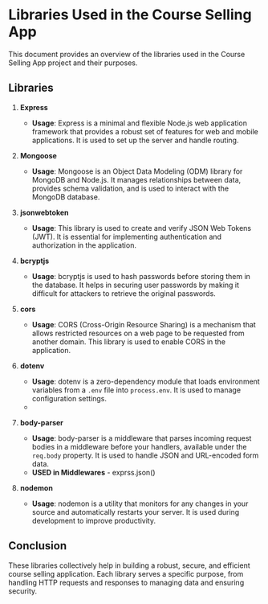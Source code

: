 # Libraries Used in the Course Selling App

This document provides an overview of the libraries used in the Course Selling App project and their purposes.

## Libraries

1. **Express**
    - **Usage**: Express is a minimal and flexible Node.js web application framework that provides a robust set of features for web and mobile applications. It is used to set up the server and handle routing.

2. **Mongoose**
    - **Usage**: Mongoose is an Object Data Modeling (ODM) library for MongoDB and Node.js. It manages relationships between data, provides schema validation, and is used to interact with the MongoDB database.

3. **jsonwebtoken**
    - **Usage**: This library is used to create and verify JSON Web Tokens (JWT). It is essential for implementing authentication and authorization in the application.

4. **bcryptjs**
    - **Usage**: bcryptjs is used to hash passwords before storing them in the database. It helps in securing user passwords by making it difficult for attackers to retrieve the original passwords.

5. **cors**
    - **Usage**: CORS (Cross-Origin Resource Sharing) is a mechanism that allows restricted resources on a web page to be requested from another domain. This library is used to enable CORS in the application.

6. **dotenv**
    - **Usage**: dotenv is a zero-dependency module that loads environment variables from a `.env` file into `process.env`. It is used to manage configuration settings.
    - 


7. **body-parser**
    - **Usage**: body-parser is a middleware that parses incoming request bodies in a middleware before your handlers, available under the `req.body` property. It is used to handle JSON and URL-encoded form data.
    - **USED in Middlewares** - exprss.json()

8. **nodemon**
    - **Usage**: nodemon is a utility that monitors for any changes in your source and automatically restarts your server. It is used during development to improve productivity.

## Conclusion

These libraries collectively help in building a robust, secure, and efficient course selling application. Each library serves a specific purpose, from handling HTTP requests and responses to managing data and ensuring security.
